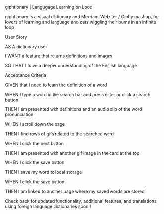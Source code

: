giphtionary | Langugage Learning on Loop

giphtionary is a visual dictionary and Merriam-Webster / Giphy mashup, for lovers of learning and language and cats wiggling their bums in an infinite loop


User Story

AS A dictionary user

I WANT a feature that returns definitions and images

SO THAT I have a deeper understanding of the English language

Acceptance Criteria

GIVEN that I need to learn the definition of a word

WHEN I type a word in the search bar and press enter or click a search button

THEN I am presented with definitions and an audio clip of the word pronunciation 

WHEN I scroll down the page

THEN I find rows of gifs related to the searched word

WHEN I click the next button

THEN I am presented with another gif image in the card at the top

WHEN I click the save button

THEN I save my word to local storage 

WHEN I click the save button

THEN I am linked to another page where my saved words are stored



Check back for updated functionality, additional features, and translations using foreign language dictionaries soon!!
